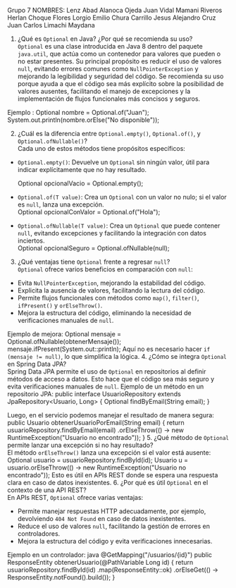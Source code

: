 Grupo 7
NOMBRES: 
Lenz Abad Alanoca Ojeda
Juan Vidal Mamani Riveros
Herlan Choque Flores
Lorgio Emilio Chura Carrillo
Jesus Alejandro Cruz
Juan Carlos Limachi Maydana



1. ¿Qué es `Optional` en Java? ¿Por qué se recomienda su uso?  
`Optional` es una clase introducida en Java 8 dentro del paquete `java.util`, que actúa como un contenedor para valores que pueden o no estar presentes. Su principal propósito es reducir el uso de valores `null`, evitando errores comunes como `NullPointerException` y mejorando la legibilidad y seguridad del código. Se recomienda su uso porque ayuda a que el código sea más explícito sobre la posibilidad de valores ausentes, facilitando el manejo de excepciones y la implementación de flujos funcionales más concisos y seguros.

Ejemplo :
Optional<String> nombre = Optional.of("Juan");
System.out.println(nombre.orElse("No disponible"));

2. ¿Cuál es la diferencia entre `Optional.empty()`, `Optional.of()`, y `Optional.ofNullable()`?  
Cada uno de estos métodos tiene propósitos específicos:
- `Optional.empty()`: Devuelve un `Optional` sin ningún valor, útil para indicar explícitamente que no hay resultado.  
 
  Optional<String> opcionalVacio = Optional.empty();
- `Optional.of(T value)`: Crea un `Optional` con un valor no nulo; si el valor es `null`, lanza una excepción.  
  Optional<String> opcionalConValor = Optional.of("Hola");
- `Optional.ofNullable(T value)`: Crea un `Optional` que puede contener `null`, evitando excepciones y facilitando la integración con datos inciertos.  
  Optional<String> opcionalSeguro = Optional.ofNullable(null);
  
3. ¿Qué ventajas tiene `Optional` frente a regresar `null`?  
`Optional` ofrece varios beneficios en comparación con `null`:
- Evita `NullPointerException`, mejorando la estabilidad del código.  
- Explicita la ausencia de valores, facilitando la lectura del código.  
- Permite flujos funcionales con métodos como `map()`, `filter()`, `ifPresent()` y `orElseThrow()`.  
- Mejora la estructura del código, eliminando la necesidad de verificaciones manuales de `null`.

Ejemplo de mejora:
Optional<String> mensaje = Optional.ofNullable(obtenerMensaje());
mensaje.ifPresent(System.out::println);
Aquí no es necesario hacer `if (mensaje != null)`, lo que simplifica la lógica.
4. ¿Cómo se integra `Optional` en Spring Data JPA?  
Spring Data JPA permite el uso de `Optional` en repositorios al definir métodos de acceso a datos. Esto hace que el código sea más seguro y evita verificaciones manuales de `null`.
Ejemplo de un método en un repositorio JPA:
public interface UsuarioRepository extends JpaRepository<Usuario, Long> {
    Optional<Usuario> findByEmail(String email);
}

Luego, en el servicio podemos manejar el resultado de manera segura:
public Usuario obtenerUsuarioPorEmail(String email) {
    return usuarioRepository.findByEmail(email)
            .orElseThrow(() -> new RuntimeException("Usuario no encontrado"));
}
5. ¿Qué método de `Optional` permite lanzar una excepción si no hay resultado?  
El método `orElseThrow()` lanza una excepción si el valor está ausente:
Optional<Usuario> usuario = usuarioRepository.findById(id);
Usuario u = usuario.orElseThrow(() -> new RuntimeException("Usuario no encontrado"));
Esto es útil en APIs REST donde se espera una respuesta clara en caso de datos inexistentes.
6. ¿Por qué es útil `Optional` en el contexto de una API REST?  
En APIs REST, `Optional` ofrece varias ventajas:
- Permite manejar respuestas HTTP adecuadamente, por ejemplo, devolviendo `404 Not Found` en caso de datos inexistentes.  
- Reduce el uso de valores `null`, facilitando la gestión de errores en controladores.  
- Mejora la estructura del código y evita verificaciones innecesarias.

Ejemplo en un controlador:
java
@GetMapping("/usuarios/{id}")
public ResponseEntity<Usuario> obtenerUsuario(@PathVariable Long id) {
    return usuarioRepository.findById(id)
        .map(ResponseEntity::ok)
        .orElseGet(() -> ResponseEntity.notFound().build());
}

